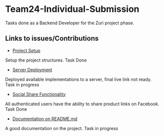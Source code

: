 # Team24-Individual-Submission
Tasks done as a Backend Developer for the Zuri project phase.

## Links to issues/Contributions
- [Project Setup](https://github.com/zuri-training/WF-PriceCompare-24/issues/2)

Setup the project structures. Task Done 
- [Server Deployment](https://github.com/zuri-training/WF-PriceCompare-24/issues/14)

Deployed available implementations to a server, final live link not ready. Task in progress
- [Social Share Functionality](https://github.com/zuri-training/WF-PriceCompare-24/issues/11)

All authenticated users have the ability to share product links on Facebook. Task Done
- [Documentation on README.md](https://github.com/zuri-training/WF-PriceCompare-24/issues/248)

A good documentation on the project. Task in progress
